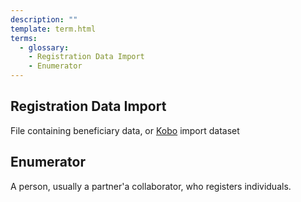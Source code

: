 ```yaml
---
description: ""
template: term.html
terms:
  - glossary: 
    - Registration Data Import
    - Enumerator
---
```


## Registration Data Import

File containing beneficiary data, or [Kobo](/components/kobo.md) import dataset

## Enumerator

A person, usually a partner'a collaborator, who registers individuals.
